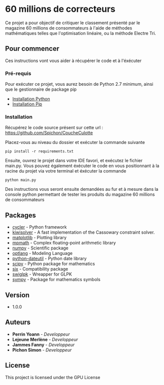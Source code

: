 # 60 millions de correcteurs

Ce projet a pour objectif de critiquer le classement présenté par le magazine
60 millions de consommateurs à l'aide de méthodes mathématiques telles que l'optimisation
linéaire, ou la méthode Electre Tri.

## Pour commencer

Ces instructions vont vous aider à récupérer le code et à l'éxécuter

### Pré-requis

Pour exécuter ce projet, vous aurez besoin de Python 2.7 minimum, ainsi que le gestionnaire de package pip

* [Installation Python](https://www.python.org/downloads/) 
* [Installation Pip](https://pip.pypa.io/en/stable/installing/)

### Installation

Récupérez le code source présent sur cette 
url : https://github.com/Spichon/CoucheCulotte 

Placez-vous au niveau du dossier et exécuter la commande suivante

```
pip install -r requirements.txt
```

Ensuite, ouvrez le projet dans votre IDE favori, et exécutez le fichier main.py.
Vous pouvez également éxécuter le code en vous positionnant à la racine du projet via votre terminal et éxécuter la commande

```
python main.py
```

Des instructions vous seront ensuite demandées au fur et à mesure dans la console python permettant 
de tester les produits du magazine 60 millions de consommateurs 

## Packages

* [cycler](https://pypi.org/project/Cycler/) - Python framework
* [kiwisolver](https://pypi.org/project/kiwisolver/) - A fast implementation of the Cassowary constraint solver.
* [matplotlib](https://matplotlib.org) - Plotting library
* [mpmath](http://mpmath.org) - Complex floating-point arithmetic library
* [numpy](http://www.numpy.org) - Scientific package
* [optlang](https://optlang.readthedocs.io/en/latest/) - Modeling Language
* [python-dateutil](https://optlang.readthedocs.io/en/latest/) - Python date library
* [scipy](https://www.scipy.org) - Python package for mathematics
* [six](https://pypi.org/project/six/) - Compatibility package
* [swiglpk](https://pypi.org/project/swiglpk/) - Wreapper for GLPK
* [sympy](https://www.sympy.org/fr/) - Package for mathematics symbols

## Version

* 1.0.0

## Auteurs

* **Perrin Yoann** - *Developpeur*
* **Lejeune Merlène** - *Developpeur*
* **Jammes Fanny** - *Developpeur*
* **Pichon Simon** - *Developpeur*

## License

This project is licensed under the GPU License


